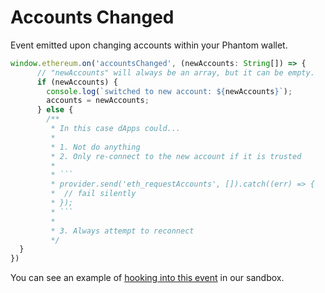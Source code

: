 # Accounts Changed

Event emitted upon changing accounts within your Phantom wallet.

````typescript
window.ethereum.on('accountsChanged', (newAccounts: String[]) => {
      // "newAccounts" will always be an array, but it can be empty.      
      if (newAccounts) {
        console.log(`switched to new account: ${newAccounts}`);
        accounts = newAccounts;
      } else {
        /**
         * In this case dApps could...
         *
         * 1. Not do anything
         * 2. Only re-connect to the new account if it is trusted
         *
         * ```
         * provider.send('eth_requestAccounts', []).catch((err) => {
         *  // fail silently
         * });
         * ```
         *
         * 3. Always attempt to reconnect
         */
  }
})
````

You can see an example of [hooking into this event](https://github.com/phantom-labs/eth_sandbox/blob/main/src/App.tsx#L114-L152) in our sandbox.
